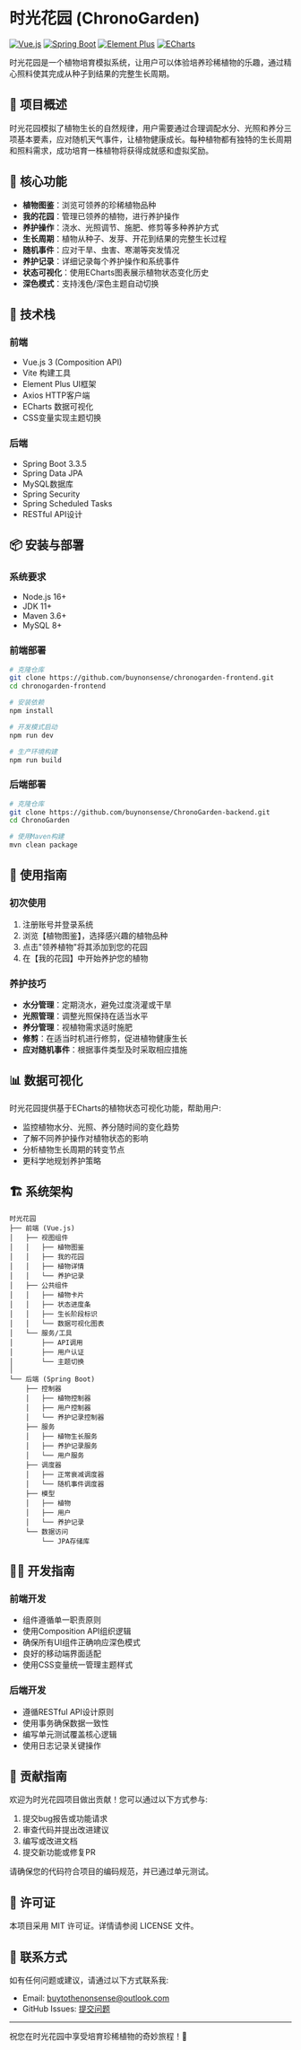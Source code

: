 # 时光花园 (ChronoGarden)

[![Vue.js](https://img.shields.io/badge/Vue.js-3.x-4FC08D?logo=vue.js)](https://vuejs.org/)
[![Spring Boot](https://img.shields.io/badge/Spring%20Boot-3.3.5-6DB33F?logo=spring-boot)](https://spring.io/projects/spring-boot)
[![Element Plus](https://img.shields.io/badge/Element%20Plus-latest-409EFF?logo=element)](https://element-plus.org/)
[![ECharts](https://img.shields.io/badge/ECharts-5.x-AA344D?logo=apache-echarts)](https://echarts.apache.org/)

时光花园是一个植物培育模拟系统，让用户可以体验培养珍稀植物的乐趣，通过精心照料使其完成从种子到结果的完整生长周期。

## 🌱 项目概述

时光花园模拟了植物生长的自然规律，用户需要通过合理调配水分、光照和养分三项基本要素，应对随机天气事件，让植物健康成长。每种植物都有独特的生长周期和照料需求，成功培育一株植物将获得成就感和虚拟奖励。

## 🌟 核心功能

- **植物图鉴**：浏览可领养的珍稀植物品种
- **我的花园**：管理已领养的植物，进行养护操作
- **养护操作**：浇水、光照调节、施肥、修剪等多种养护方式
- **生长周期**：植物从种子、发芽、开花到结果的完整生长过程
- **随机事件**：应对干旱、虫害、寒潮等突发情况
- **养护记录**：详细记录每个养护操作和系统事件
- **状态可视化**：使用ECharts图表展示植物状态变化历史
- **深色模式**：支持浅色/深色主题自动切换

## 🔧 技术栈

### 前端

- Vue.js 3 (Composition API)
- Vite 构建工具
- Element Plus UI框架
- Axios HTTP客户端
- ECharts 数据可视化
- CSS变量实现主题切换

### 后端

- Spring Boot 3.3.5
- Spring Data JPA
- MySQL数据库
- Spring Security
- Spring Scheduled Tasks
- RESTful API设计

## 📦 安装与部署

### 系统要求

- Node.js 16+
- JDK 11+
- Maven 3.6+
- MySQL 8+ 

### 前端部署

```bash
# 克隆仓库
git clone https://github.com/buynonsense/chronogarden-frontend.git
cd chronogarden-frontend

# 安装依赖
npm install

# 开发模式启动
npm run dev

# 生产环境构建
npm run build
```

### 后端部署

```bash
# 克隆仓库
git clone https://github.com/buynonsense/ChronoGarden-backend.git
cd ChronoGarden

# 使用Maven构建
mvn clean package
```

## 🌿 使用指南

### 初次使用

1. 注册账号并登录系统
2. 浏览【植物图鉴】，选择感兴趣的植物品种
3. 点击"领养植物"将其添加到您的花园
4. 在【我的花园】中开始养护您的植物

### 养护技巧

- **水分管理**：定期浇水，避免过度浇灌或干旱
- **光照管理**：调整光照保持在适当水平
- **养分管理**：视植物需求适时施肥
- **修剪**：在适当时机进行修剪，促进植物健康生长
- **应对随机事件**：根据事件类型及时采取相应措施

## 📊 数据可视化

时光花园提供基于ECharts的植物状态可视化功能，帮助用户:

- 监控植物水分、光照、养分随时间的变化趋势
- 了解不同养护操作对植物状态的影响
- 分析植物生长周期的转变节点
- 更科学地规划养护策略

## 🏗️ 系统架构

```
时光花园
├── 前端 (Vue.js)
│   ├── 视图组件
│   │   ├── 植物图鉴
│   │   ├── 我的花园
│   │   ├── 植物详情
│   │   └── 养护记录
│   ├── 公共组件
│   │   ├── 植物卡片
│   │   ├── 状态进度条
│   │   ├── 生长阶段标识
│   │   └── 数据可视化图表
│   └── 服务/工具
│       ├── API调用
│       ├── 用户认证
│       └── 主题切换
│
└── 后端 (Spring Boot)
    ├── 控制器
    │   ├── 植物控制器
    │   ├── 用户控制器
    │   └── 养护记录控制器
    ├── 服务
    │   ├── 植物生长服务
    │   ├── 养护记录服务
    │   └── 用户服务
    ├── 调度器
    │   ├── 正常衰减调度器
    │   └── 随机事件调度器
    ├── 模型
    │   ├── 植物
    │   ├── 用户
    │   └── 养护记录
    └── 数据访问
        └── JPA存储库
```

## 👨‍💻 开发指南

### 前端开发

- 组件遵循单一职责原则
- 使用Composition API组织逻辑
- 确保所有UI组件正确响应深色模式
- 良好的移动端界面适配
- 使用CSS变量统一管理主题样式

### 后端开发

- 遵循RESTful API设计原则
- 使用事务确保数据一致性
- 编写单元测试覆盖核心逻辑
- 使用日志记录关键操作

## 🤝 贡献指南

欢迎为时光花园项目做出贡献！您可以通过以下方式参与:

1. 提交bug报告或功能请求
2. 审查代码并提出改进建议
3. 编写或改进文档
4. 提交新功能或修复PR

请确保您的代码符合项目的编码规范，并已通过单元测试。

## 📜 许可证

本项目采用 MIT 许可证。详情请参阅 LICENSE 文件。

## 📧 联系方式

如有任何问题或建议，请通过以下方式联系我:

- Email: buytothenonsense@outlook.com
- GitHub Issues: [提交问题](https://github.com/buynonsense/ChronoGarden-backend/issues)

---

祝您在时光花园中享受培育珍稀植物的奇妙旅程！🌷
